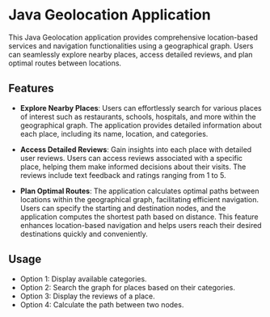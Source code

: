  # Java Geolocation Application
 This Java Geolocation application provides comprehensive location-based services and navigation functionalities using a geographical graph. Users can seamlessly explore nearby places, access detailed reviews, and plan optimal routes between locations.

 ## Features

- **Explore Nearby Places**: Users can effortlessly search for various places of interest such as restaurants, schools, hospitals, and more within the geographical graph. The application provides detailed information about each place, including its name, location, and categories.

- **Access Detailed Reviews**: Gain insights into each place with detailed user reviews. Users can access reviews associated with a specific place, helping them make informed decisions about their visits. The reviews include text feedback and ratings ranging from 1 to 5.

 - **Plan Optimal Routes**: The application calculates optimal paths between locations within the geographical graph, facilitating efficient navigation. Users can specify the starting and destination nodes, and the application computes the shortest path based on distance. This feature enhances location-based navigation and helps users reach their desired destinations quickly and conveniently.


 ## Usage

  - Option 1: Display available categories.
  - Option 2: Search the graph for places based on their categories.
  - Option 3: Display the reviews of a place.
  - Option 4: Calculate the path between two nodes.

